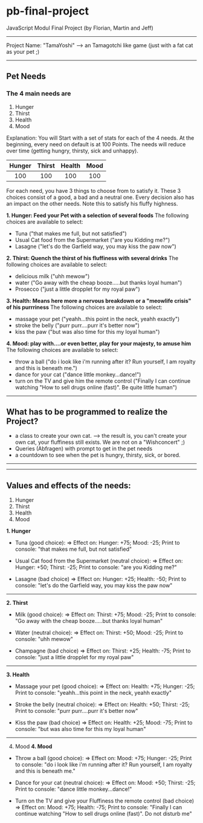 # pb-final-project
JavaScript Modul Final Project
(by Florian, Martin and Jeff)

-----------------------------------------
Project Name: "TamaYoshi" --> an Tamagotchi like game (just with a fat cat as your pet ;)

-----------------------------------------

## **Pet Needs**
### The 4 main needs are 
1. Hunger 
2. Thirst
3. Health
4. Mood

Explanation:
You will Start with a set of stats for each of the 4 needs. At the beginning, every need on default is at 100 Points. The needs will reduce over time (getting hungry, thirsty, sick and unhappy).

|   Hunger   |   Thirst   |   Health   |    Mood    |
|:----------:|:----------:|:----------:|:----------:|
|    100     |    100     |    100     |    100     |

For each need, you have 3 things to choose from to satisfy it. These 3 choices consist of a good, a bad and a neutral one. Every decision also has an impact on the other needs. Note this to satisfy his fluffy highness.


**1. Hunger: Feed your Pet with a selection of several foods**
  The following choices are available to select: 

- Tuna ("that makes me full, but not satisfied")
- Usual Cat food from the Supermarket  ("are you Kidding me?")
- Lasagne ("let's do the Garfield way, you may kiss the paw now")

**2. Thirst: Quench the thirst of his fluffiness with several drinks**
  The following choices are available to select: 

- delicious milk ("uhh mewow")
- water ("Go away with the cheap booze.....but thanks loyal human")
- Prosecco ("just a little dropplet for my royal paw") 

**3. Health: Means here more a nervous breakdown or a "meowlife crisis" of his purrriness**
  The following choices are available to select:

- massage your pet ("yeahh...this point in the neck, yeahh exactly")
- stroke the belly ("purr purr....purr it's better now")
- kiss the paw ("but was also time for this my loyal human")

**4. Mood: play with....or even better, play for your majesty, to amuse him**
  The following choices are available to select:

- throw a ball ("do i look like i'm running after it? Run yourself, I am royalty and this is beneath me.")
- dance for your cat ("dance little monkey...dance!")
- turn on the TV and give him the remote control ("Finally I can continue watching "How to sell drugs online (fast)". Be quite little human")
------------------------------------------------------------------

## **What has to be programmed to realize the Project?**
- a class to create your own cat. 
--> the result is, you can't create your own cat, your fluffiness still exists. We are  not on a "Wishconcert" ;)
- Queries (Abfragen) with prompt to get in the pet needs
- a countdown to see when the pet is hungry, thirsty, sick, or bored.

------------------------------------------------------------------
------------------------------------------------------------------

## **Values and effects of the needs:**

1. Hunger 
2. Thirst
3. Health
4. Mood

**1. Hunger**
- Tuna (good choice):
=>  Effect on:
    Hunger: +75;
    Mood:   -25;
    Print to console: "that makes me full, but not satisfied"

- Usual Cat food from the Supermarket (neutral choice):
=>  Effect on:
    Hunger: +50;
    Thirst: -25;
    Print to console: "are you Kidding me?"

- Lasagne (bad choice)
=>  Effect on:
    Hunger: +25;
    Health: -50;
    Print to console: "let's do the Garfield way, you may kiss the paw now"
------------------------------------------------------------------------
**2. Thirst**
- Milk (good choice):
=>  Effect on:
    Thirst: +75;
    Mood:   -25;
    Print to console: "Go away with the cheap booze.....but thanks loyal human"

- Water (neutral choice):
=>  Effect on:
    Thirst: +50;
    Mood: -25;
    Print to console: "uhh mewow"

- Champagne (bad choice)
=>  Effect on:
    Thirst: +25;
    Health: -75;
    Print to console: "just a little dropplet for my royal paw"
------------------------------------------------------------------------
**3. Health**
- Massage your pet (good choice):
=>  Effect on:
    Health: +75;
    Hunger: -25;
    Print to console: "yeahh...this point in the neck, yeahh exactly"

- Stroke the belly (neutral choice):
=>  Effect on:
    Health: +50;
    Thirst: -25;
    Print to console: "purr purr....purr it's better now"

- Kiss the paw (bad choice)
=>  Effect on:
    Health: +25;
    Mood: -75;
    Print to console: "but was also time for this my loyal human"
------------------------------------------------------------------------
4. Mood
**4. Mood**
- Throw a ball (good choice):
=>  Effect on:
    Mood: +75;
    Hunger: -25;
    Print to console: "do i look like i'm running after it? Run yourself, I am royalty and this is beneath me."

- Dance for your cat (neutral choice):
=>  Effect on:
    Mood: +50;
    Thirst: -25;
    Print to console: "dance little monkey...dance!"

- Turn on the TV and give your Fluffiness the remote control (bad choice)
=>  Effect on:
    Mood: +75;
    Health: -75;
    Print to console: "Finally I can continue watching "How to sell drugs online (fast)". Do not disturb me"


<!-- 
1. First Ideas for the Game

**Hungry: Feed your Pet with delicious food**

Feed with:
- Tuna ("that makes me full, but not satisfied")
- Salmon ("delicious")
- Feed with cheap Cat food from the Supermarket  ("are you Kidding me?")     
- expensive cat food, "the finest of the finest"   ("you may kiss the paw now")
- a Burger ("lets do it")
- Lasagne ("let's do the Garfield way")
=> Hungry:      -50;
=> Happy:       +50;
=> Healthy:     -70;

**Thirsty: Give your pet water, milk or even finer things to drink**

Feed with:
- water ("Go away with the cheap booze.....but thanks loyal human")
=> Healthy:     +50;
=> Hungry:      -50;
=> Happy:       -70;

- delicious milk ("uhh mewow")
- Prosecco ("just a little dropplet for my royal paw") 

**Sickness: heal your pet**

Heal with:
- stroke the belly ("purr purr....purr it's better now")
- massage your pet ("yeahh...this point in the neck, yeahh exactly")
- stroking the head (purr purr....don't stop")
- kiss the paw ("but was also time for this my loyal human")

**Happienes: play with....or even better, play for your cat, to amuse him**

Amuse with:
- dance for your cat ("dance little monkey...dance!")
- throw a ball ("do i look like i'm running after it? Run yourself, I am royalty and this is beneath me.")
- play with the laserpointer ("I'd be chasing the dot if you hadn't cheesed me so fat")
- turn on the TV and give him the remote control ("Finally I can continue watching "How to sell drugs online (fast)". Be quite little human")
------------------------------------------------------------------

## **What has to be programmed to realize the Project?**
- a class to create your own cat. 
 the result is, you can't create your own cat, Yoshi decides who he is and how he looks. We are  not on a "Wishconcert" ;)
- Queries (Abfragen) with prompt to get in the pet properties
- a countdown to see when the pet is hungry, thirsty, sick, or bored.

------------------------------------------------------------------

 -->
